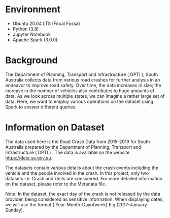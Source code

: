 # Environment
* Ubuntu 20.04 LTS (Focal Fossa) 
* Python (3.8) 
* Jupyter Notebook 
* Apache Spark (3.0.0) 

# Background
The Department of Planning, Transport and Infrastructure ( DPTI ), South Australia collects data from various road crashes for further analysis in an endeavor to improve road safety. Over time, the data increases in size; the increase in the number of vehicles also contributes to huge amounts of data. As we look across multiple states, we can imagine a rather large set of data. Here, we want to employ various operations on the dataset using Spark to answer different queries.

# Information on Dataset
The data used here is the Road Crash Data from 2015-2019 for South Australia prepared by the Department of Planning, Transport and Infrastructure ( DPTI ) . The data is available on the website https://data.sa.gov.au.

The datasets contain various details about the crash events including the vehicle and the people involved in the crash. In this project, only two datasets i.e. Crash and Units are considered. For more detailed information on the dataset, please refer to the Metadata file.

Note: In the dataset, the exact day of the crash is not released by the data provider, being considered as sensitive information. When displaying dates, we will use the format ( Year-Month-Dayofweek) E.g.(2017-January-Sunday).
